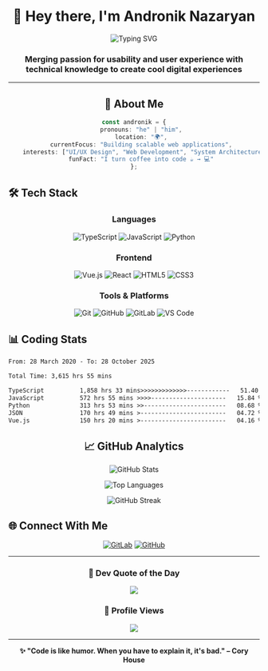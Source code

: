 <div align="center">

# 👋 Hey there, I'm Andronik Nazaryan

<img src="https://readme-typing-svg.herokuapp.com?font=Fira+Code&size=24&duration=3000&pause=1000&color=00D9FF&center=true&vCenter=true&width=600&lines=Full+Stack+Developer;UX%2FUI+Enthusiast;Crafting+Digital+Experiences;Building+Cool+Stuff+%F0%9F%9A%80" alt="Typing SVG" />

### Merging passion for usability and user experience with technical knowledge to create cool digital experiences

---

## 🚀 About Me

```typescript
const andronik = {
    pronouns: "he" | "him",
    location: "🌍",
    currentFocus: "Building scalable web applications",
    interests: ["UI/UX Design", "Web Development", "System Architecture"],
    funFact: "I turn coffee into code ☕ → 💻"
};
```

</div>

## 🛠️ Tech Stack

<div align="center">

### Languages
![TypeScript](https://img.shields.io/badge/TypeScript-%23007ACC.svg?style=for-the-badge&logo=typescript&logoColor=white)
![JavaScript](https://img.shields.io/badge/JavaScript-%23323330.svg?style=for-the-badge&logo=javascript&logoColor=%23F7DF1E)
![Python](https://img.shields.io/badge/Python-3670A0?style=for-the-badge&logo=python&logoColor=ffdd54)

### Frontend
![Vue.js](https://img.shields.io/badge/Vue.js-%2335495e.svg?style=for-the-badge&logo=vuedotjs&logoColor=%234FC08D)
![React](https://img.shields.io/badge/React-%2320232a.svg?style=for-the-badge&logo=react&logoColor=%2361DAFB)
![HTML5](https://img.shields.io/badge/HTML5-%23E34F26.svg?style=for-the-badge&logo=html5&logoColor=white)
![CSS3](https://img.shields.io/badge/CSS3-%231572B6.svg?style=for-the-badge&logo=css3&logoColor=white)

### Tools & Platforms
![Git](https://img.shields.io/badge/Git-%23F05033.svg?style=for-the-badge&logo=git&logoColor=white)
![GitHub](https://img.shields.io/badge/GitHub-%23121011.svg?style=for-the-badge&logo=github&logoColor=white)
![GitLab](https://img.shields.io/badge/GitLab-%23181717.svg?style=for-the-badge&logo=gitlab&logoColor=white)
![VS Code](https://img.shields.io/badge/VS%20Code-0078d7.svg?style=for-the-badge&logo=visual-studio-code&logoColor=white)

</div>

## 📊 Coding Stats

<!--START_SECTION:waka-->

```txt
From: 28 March 2020 - To: 28 October 2025

Total Time: 3,615 hrs 55 mins

TypeScript          1,858 hrs 33 mins>>>>>>>>>>>>>------------   51.40 %
JavaScript          572 hrs 55 mins >>>>---------------------   15.84 %
Python              313 hrs 53 mins >>-----------------------   08.68 %
JSON                170 hrs 49 mins >------------------------   04.72 %
Vue.js              150 hrs 20 mins >------------------------   04.16 %
```

<!--END_SECTION:waka-->

<div align="center">

## 📈 GitHub Analytics

![GitHub Stats](https://github-readme-stats.vercel.app/api?username=anridev24&show_icons=true&theme=tokyonight&hide_border=true&bg_color=0D1117&title_color=00D9FF&icon_color=00D9FF&text_color=FFFFFF)

![Top Languages](https://github-readme-stats.vercel.app/api/top-langs/?username=anridev24&layout=compact&theme=tokyonight&hide_border=true&bg_color=0D1117&title_color=00D9FF&text_color=FFFFFF)

![GitHub Streak](https://github-readme-streak-stats.herokuapp.com/?user=anridev24&theme=tokyonight&hide_border=true&background=0D1117&ring=00D9FF&fire=00D9FF&currStreakLabel=00D9FF)

</div>

## 🌐 Connect With Me

<div align="center">

[![GitLab](https://img.shields.io/badge/GitLab-%23181717.svg?style=for-the-badge&logo=gitlab&logoColor=white)](https://gitlab.com/anridev24)
[![GitHub](https://img.shields.io/badge/GitHub-%23121011.svg?style=for-the-badge&logo=github&logoColor=white)](https://github.com/anridev24)

</div>

---

<div align="center">

### 💭 Dev Quote of the Day
![](https://quotes-github-readme.vercel.app/api?type=horizontal&theme=tokyonight)

### 🎯 Profile Views
![](https://komarev.com/ghpvc/?username=anridev24&color=00D9FF&style=for-the-badge)

---

**✨ "Code is like humor. When you have to explain it, it's bad." – Cory House**

</div>
